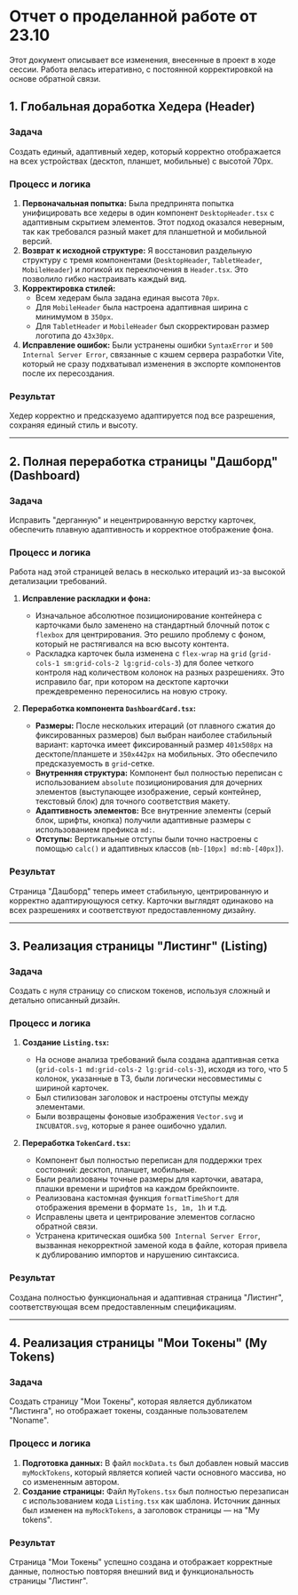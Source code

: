 # Отчет о проделанной работе от 23.10

Этот документ описывает все изменения, внесенные в проект в ходе сессии. Работа велась итеративно, с постоянной корректировкой на основе обратной связи.

## 1. Глобальная доработка Хедера (Header)

### Задача
Создать единый, адаптивный хедер, который корректно отображается на всех устройствах (десктоп, планшет, мобильные) с высотой 70px.

### Процесс и логика
1.  **Первоначальная попытка:** Была предпринята попытка унифицировать все хедеры в один компонент `DesktopHeader.tsx` с адаптивным скрытием элементов. Этот подход оказался неверным, так как требовался разный макет для планшетной и мобильной версий.
2.  **Возврат к исходной структуре:** Я восстановил раздельную структуру с тремя компонентами (`DesktopHeader`, `TabletHeader`, `MobileHeader`) и логикой их переключения в `Header.tsx`. Это позволило гибко настраивать каждый вид.
3.  **Корректировка стилей:**
    *   Всем хедерам была задана единая высота `70px`.
    *   Для `MobileHeader` была настроена адаптивная ширина с минимумом в `350px`.
    *   Для `TabletHeader` и `MobileHeader` был скорректирован размер логотипа до `43x30px`.
4.  **Исправление ошибок:** Были устранены ошибки `SyntaxError` и `500 Internal Server Error`, связанные с кэшем сервера разработки Vite, который не сразу подхватывал изменения в экспорте компонентов после их пересоздания.

### Результат
Хедер корректно и предсказуемо адаптируется под все разрешения, сохраняя единый стиль и высоту.

---

## 2. Полная переработка страницы "Дашборд" (Dashboard)

### Задача
Исправить "дерганную" и нецентрированную верстку карточек, обеспечить плавную адаптивность и корректное отображение фона.

### Процесс и логика
Работа над этой страницей велась в несколько итераций из-за высокой детализации требований.

1.  **Исправление раскладки и фона:**
    *   Изначальное абсолютное позиционирование контейнера с карточками было заменено на стандартный блочный поток с `flexbox` для центрирования. Это решило проблему с фоном, который не растягивался на всю высоту контента.
    *   Раскладка карточек была изменена с `flex-wrap` на `grid` (`grid-cols-1 sm:grid-cols-2 lg:grid-cols-3`) для более четкого контроля над количеством колонок на разных разрешениях. Это исправило баг, при котором на десктопе карточки преждевременно переносились на новую строку.

2.  **Переработка компонента `DashboardCard.tsx`:**
    *   **Размеры:** После нескольких итераций (от плавного сжатия до фиксированных размеров) был выбран наиболее стабильный вариант: карточка имеет фиксированный размер `401x508px` на десктопе/планшете и `350x442px` на мобильных. Это обеспечило предсказуемость в `grid`-сетке.
    *   **Внутренняя структура:** Компонент был полностью переписан с использованием `absolute` позиционирования для дочерних элементов (выступающее изображение, серый контейнер, текстовый блок) для точного соответствия макету.
    *   **Адаптивность элементов:** Все внутренние элементы (серый блок, шрифты, кнопка) получили адаптивные размеры с использованием префикса `md:`.
    *   **Отступы:** Вертикальные отступы были точно настроены с помощью `calc()` и адаптивных классов (`mb-[10px] md:mb-[40px]`).

### Результат
Страница "Дашборд" теперь имеет стабильную, центрированную и корректно адаптирующуюся сетку. Карточки выглядят одинаково на всех разрешениях и соответствуют предоставленному дизайну.

---

## 3. Реализация страницы "Листинг" (Listing)

### Задача
Создать с нуля страницу со списком токенов, используя сложный и детально описанный дизайн.

### Процесс и логика
1.  **Создание `Listing.tsx`:**
    *   На основе анализа требований была создана адаптивная сетка (`grid-cols-1 md:grid-cols-2 lg:grid-cols-3`), исходя из того, что 5 колонок, указанные в ТЗ, были логически несовместимы с шириной карточек.
    *   Был стилизован заголовок и настроены отступы между элементами.
    *   Были возвращены фоновые изображения `Vector.svg` и `INCUBATOR.svg`, которые я ранее ошибочно удалил.

2.  **Переработка `TokenCard.tsx`:**
    *   Компонент был полностью переписан для поддержки трех состояний: десктоп, планшет, мобильные.
    *   Были реализованы точные размеры для карточки, аватара, плашки времени и шрифтов на каждом брейкпоинте.
    *   Реализована кастомная функция `formatTimeShort` для отображения времени в формате `1s, 1m, 1h` и т.д.
    *   Исправлены цвета и центрирование элементов согласно обратной связи.
    *   Устранена критическая ошибка `500 Internal Server Error`, вызванная некорректной заменой кода в файле, которая привела к дублированию импортов и нарушению синтаксиса.

### Результат
Создана полностью функциональная и адаптивная страница "Листинг", соответствующая всем предоставленным спецификациям.

---

## 4. Реализация страницы "Мои Токены" (My Tokens)

### Задача
Создать страницу "Мои Токены", которая является дубликатом "Листинга", но отображает токены, созданные пользователем "Noname".

### Процесс и логика
1.  **Подготовка данных:** В файл `mockData.ts` был добавлен новый массив `myMockTokens`, который является копией части основного массива, но со измененным автором.
2.  **Создание страницы:** Файл `MyTokens.tsx` был полностью перезаписан с использованием кода `Listing.tsx` как шаблона. Источник данных был изменен на `myMockTokens`, а заголовок страницы — на "My tokens".

### Результат
Страница "Мои Токены" успешно создана и отображает корректные данные, полностью повторяя внешний вид и функциональность страницы "Листинг".
